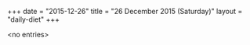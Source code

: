 +++
date = "2015-12-26"
title = "26 December 2015 (Saturday)"
layout = "daily-diet"
+++

<p>&lt;no entries&gt;</p>